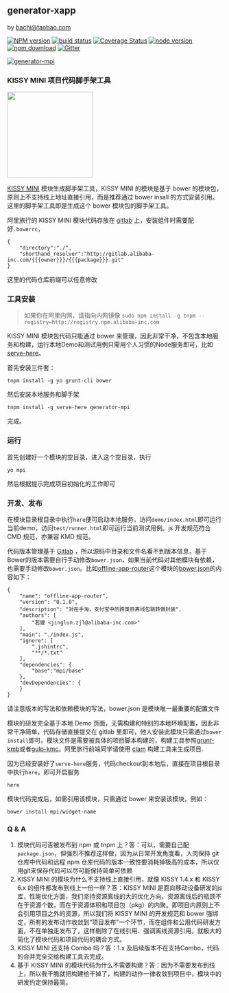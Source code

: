 ## generator-xapp

by bachi@taobao.com

[![NPM version][npm-image]][npm-url]
[![build status][travis-image]][travis-url]
[![Coverage Status](https://coveralls.io/repos/jayli/generator-xapp/badge.svg?branch=master&service=github)](https://coveralls.io/github/jayli/generator-xapp?branch=master)
[![node version][node-image]][node-url]
[![npm download][npm-download]][download-url]
[![Gitter](https://badges.gitter.im/Join%20Chat.svg)](https://gitter.im/jayli/generator-xapp)

[![generator-mpi](https://nodei.co/npm/generator-xapp.png)](https://npmjs.org/package/generator-xapp)

[npm-image]: http://img.shields.io/npm/v/generator-xapp.svg?style=flat-square
[npm-url]: http://npmjs.org/package/generator-xapp
[bower-image]: http://img.shields.io/bower/v/generator-xapp.svg?style=flat-square
[bower-url]: https://github.com/jayli/generator-xapp
[travis-image]: https://img.shields.io/travis/jayli/generator-xapp.svg?style=flat-square
[travis-url]: https://travis-ci.org/jayli/generator-xapp
[node-image]: https://img.shields.io/badge/node.js-%3E=_0.12-green.svg?style=flat-square
[node-url]: http://nodejs.org/download/
[npm-download]: https://img.shields.io/npm/dm/generator-xapp.svg?style=flat-square
[download-url]: https://npmjs.org/package/generator-xapp


### KISSY MINI 项目代码脚手架工具

<img src="http://gw.alicdn.com/tps/TB13sGbJXXXXXbaXVXXXXXXXXXX-360-196.png" width="200" />

[KISSY MINI](http://m.kissyui.com) 模块生成脚手架工具，KISSY MINI 的模块是基于 bower 的模块包，原则上不支持线上地址直接引用，而是推荐通过 bower insall 的方式安装引用。这里的脚手架工具即是生成这个 bower 模块包的脚手架工具。

阿里旅行的 KISSY MINI 模块代码存放在 [gitlab](http://gitlab.alibaba-inc.com/groups/mpi) 上，安装组件时需要配好`.bowerrc`，

	{
		"directory":"./",
		"shorthand_resolver":"http://gitlab.alibaba-inc.com/{{{owner}}}/{{{package}}}.git"
	}

这里的代码仓库前缀可以任意修改

### 工具安装

> 如果你在阿里内网，请指向内网镜像 `sudo npm install -g tnpm --registry=http://registry.npm.alibaba-inc.com`

KISSY MINI 模块包代码只能通过 bower 来管理，因此非常干净，不包含本地服务和构建，运行本地Demo和测试用例只需用个人习惯的Node服务即可，比如[serve-here](https://www.npmjs.com/package/serve-here)。

首先安装三件套：

	tnpm install -g yo grunt-cli bower

然后安装本地服务和脚手架

	tnpm install -g serve-here generator-mpi

完成。

### 运行

首先创建好一个模块的空目录，进入这个空目录，执行

	yo mpi

然后根据提示完成项目初始化的工作即可

### 开发、发布

在模块目录根目录中执行`here`便可启动本地服务，访问`demo/index.html`即可运行当前demo，访问`test/runner.html`即可运行当前测试用例。js 开发规范符合 CMD 规范，亦兼容 KMD 规范。

代码版本管理基于 [Gitlab](http://gitlab.alibaba-inc.com) ，所以源码中目录和文件名看不到版本信息，基于Bower的版本需要自行手动修改`bower.json`，如果当前代码对其他模块有依赖，也需要手动修改`bower.json`。比如[offline-app-router](http://gitlab.alibaba-inc.com/mpi/offline-app-router)这个模块的[bower.json](http://gitlab.alibaba-inc.com/mpi/offline-app-router/blob/d1b59ec230a91705e258e63d79ca88059a11eae8/bower.json)的内容如下：

	{
		"name": "offline-app-router",
		"version": "0.1.0",
		"description": "对在手淘，支付宝中的跨类目离线包跳转做封装",
		"authors": [
			"若狸 <jinglun.zjl@alibaba-inc.com>"
		],
		"main": "./index.js",
		"ignore": [
			".jshintrc",
			"**/*.txt"
		],
		"dependencies": {
			"base":"mpi/base"
		},
		"devDependencies": {
		}
	}

请注意版本的写法和依赖模块的写法，bower.json 是模块唯一最重要的配置文件

模块的研发完全基于本地 Demo 页面，无需构建和特别的本地环境配置，因此非常干净简单，代码存储直接提交在 gitlab 里即可，他人安装此模块只需通过`bower install`即可。模块文件是需要被具体的项目脚本构建的，构建工具参照[grunt-kmb](https://www.npmjs.com/package/grunt-kmb)或者[gulp-kmc](https://www.npmjs.com/package/gulp-kmc)。阿里旅行前端同学请使用 [clam](http://clam.alitrip.net) 构建工具来生成项目.

因为已经安装好了`serve-here`服务，代码checkout到本地后，直接在项目根目录中执行`here`，即可开启服务

	here

模块代码完成后，如需引用该模块，只需通过 bower 来安装该模块，例如：

	bower install mpi/widget-name

### Q & A

1. 模块代码可否被发布到 npm 或 tnpm 上？答：可以，需要自己配`package.json`，但强烈不推荐这样做，因为从日常开发角度看，人肉保持 git 仓库中代码和远程 npm 仓库代码的版本一致性要消耗掉极高的成本，所以仅用git来保存代码可以尽可能保持简单可依赖
1. KISSY MINI 的模块为什么不支持线上直接引用，就像 KISSY 1.4.x 和 KISSY 6.x 的组件都发布到线上一份一样？答：KISSY MINI 是面向移动设备研发的js库，性能优化方面，我们坚持资源离线的大的优化方向，资源离线后的瓶颈不在于资源个数，而在于资源体积和项目包（pkg）的内聚。即项目内原则上不会引用项目之外的资源，所以我们将 KISSY MINI 的开发规范和 bower 强绑定，所有的发布动作收敛到“项目发布”一个环节，而在组件和公用代码研发方面，不在单独走发布了，这样剔除了在线引用、强调离线资源引用，就极大的简化了模块代码和项目代码的耦合方式。
1. KISSY MINI 还支持 Combo 吗？答：1.x 及后续版本不在支持Combo，代码的合并完全交给构建工具去完成。
1. 基于 KISSY MINI 的模块代码为什么不需要构建？答：因为不需要发布到线上，所以我干脆就把构建给干掉了，构建的动作一律收敛到项目中，模块中的研发约定保持最简。
